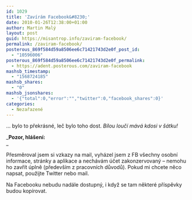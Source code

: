 ```yaml
---
id: 1029
title: 'Zavírám Facebook&#8230;'
date: 2010-01-26T12:38:00+01:00
author: Martin Malý
layout: post
guid: https://misantrop.info/zaviram-facebook/
permalink: /zaviram-facebook/
posterous_869f584d59a8506ee6c71421743d2e0f_post_id:
  - "10596006"
posterous_869f584d59a8506ee6c71421743d2e0f_permalink:
  - https://adent.posterous.com/zaviram-facebook
mashsb_timestamp:
  - "1568724185"
mashsb_shares:
  - "0"
mashsb_jsonshares:
  - '{"total":0,"error":"","twitter":0,"facebook_shares":0}'
categories:
  - Nezařazené
---
```

&#8230; bylo to překr&aacute;sn&eacute;, leč bylo toho dost. _B&iacute;lou louč&iacute; m&aacute;v&aacute; kdosi v &scaron;&aacute;tku!_

_**Pozor, hl&aacute;&scaron;en&iacute;:**  
_ 

Přesměroval jsem si vzkazy na mail, vyh&aacute;zel jsem z FB v&scaron;echny osobn&iacute; informace, str&aacute;nky a aplikace a nech&aacute;v&aacute;m &uacute;čet zakonzervovan&yacute; &#8211; nemohu ho zavř&iacute;t &uacute;plně (předev&scaron;&iacute;m z pracovn&iacute;ch důvodů). Pokud mi chcete něco napsat, použijte Twitter nebo mail.

Na Facebooku nebudu nad&aacute;le dostupn&yacute;, i když se tam někter&eacute; př&iacute;spěvky budou kop&iacute;rovat.